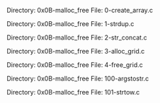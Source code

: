 Directory: 0x0B-malloc_free
File: 0-create_array.c

Directory: 0x0B-malloc_free
File: 1-strdup.c

Directory: 0x0B-malloc_free
File: 2-str_concat.c

Directory: 0x0B-malloc_free
File: 3-alloc_grid.c

Directory: 0x0B-malloc_free
File: 4-free_grid.c

Directory: 0x0B-malloc_free
File: 100-argstostr.c

Directory: 0x0B-malloc_free
File: 101-strtow.c
